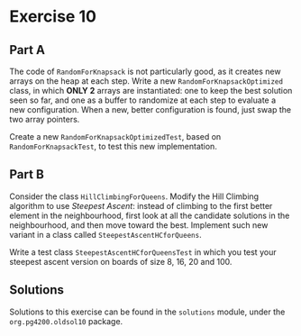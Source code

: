 # Exercise 10

## Part A

The code of `RandomForKnapsack` is not particularly good, as it creates
new arrays on the heap at each step.
Write a new `RandomForKnapsackOptimized` class, in which __ONLY 2__ arrays
are instantiated: one to keep the best solution seen so far, and one as
a buffer to randomize at each step to evaluate a new configuration.
When a new, better configuration is found, just swap the two array pointers.

Create a new `RandomForKnapsackOptimizedTest`, based on `RandomForKnapsackTest`,
to test this new implementation. 

## Part B

Consider the class `HillClimbingForQueens`. 
Modify the Hill Climbing algorithm to use *Steepest Ascent*:
instead of climbing to the first better element in the neighbourhood,
first look at all the candidate solutions in the neighbourhood, and
then move toward the best.
Implement such new variant in a class called `SteepestAscentHCforQueens`.

Write a test class `SteepestAscentHCforQueensTest` in which you test your
steepest ascent version on boards of size 8, 16, 20 and 100.

## Solutions

Solutions to this exercise can be found in the `solutions`
module, under the `org.pg4200.oldsol10` package.
